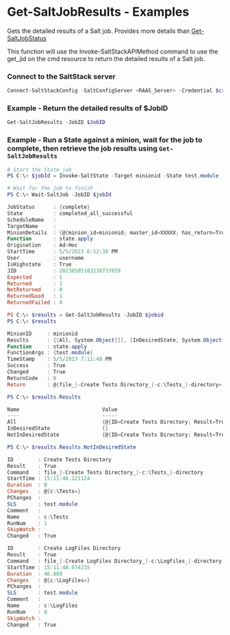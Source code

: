 # Get-SaltJobResults - Examples
Gets the detailed results of a Salt job. Provides more details than [Get-SaltJobStatus](../Get-SaltJobStatus/README.md)

This function will use the Invoke-SaltStackAPIMethod command to use the get_jid on the cmd resource to return the detailed results of a Salt job.

### Connect to the SaltStack server

```powershell
Connect-SaltStackConfig -SaltConfigServer <RAAS_Server> -Credential $credential
```

### Example - Return the detailed results of $JobID

```powershell
Get-SaltJobResults -JobID $JobID

```

### Example - Run a State against a minion, wait for the job to complete, then retrieve the job results using `Get-SaltJobResults`

```powershell
# Start the State job
PS C:\> $jobId = Invoke-SaltState -Target minionid -State test.module

# Wait for the job to finish
PS C:\> Wait-SaltJob -JobID $jobId

JobStatus      : {complete}
State          : completed_all_successful
ScheduleName   : 
TargetName     : 
MinionDetails  : {@{minion_id=minionid; master_id=XXXXX; has_return=True; has_errors=False; alter_time=5/5/2023 6:54:23 PM}}
Function       : state.apply
Origination    : Ad-Hoc
StartTime      : 5/5/2023 6:52:38 PM
User           : username
IsHighstate    : True
JID            : 20230505183238737039
Expected       : 1
Returned       : 1
NotReturned    : 0
ReturnedGood   : 1
ReturnedFailed : 0

PS C:\> $results = Get-SaltJobResults -JobID $jobid
PS C:\> $results

MinionID     : minionid
Results      : {[All, System.Object[]], [InDesiredState, System.Object[]], [NotInDesiredState, System.Object[]]}
Function     : state.apply
FunctionArgs : {test.module}
TimeStamp    : 5/5/2023 7:11:48 PM
Success      : True
Changed      : True
ReturnCode   : 0
Return       : @{file_|-Create Tests Directory_|-c:\Tests_|-directory=; file_|-Create LogFiles Directory_|-c:\LogFiles_|-directory=}

PS C:\> $results.Results

Name                           Value
----                           -----
All                            {@{ID=Create Tests Directory; Result=True; Command=file_|-Create Tests Directory_|-c:\Tests_|-directory; StartTime=15:11:48.121124; Duration=0; Changes=; PChanges=; SLS=tes… 
InDesiredState                 {}
NotInDesiredState              {@{ID=Create Tests Directory; Result=True; Command=file_|-Create Tests Directory_|-c:\Tests_|-directory; StartTime=15:11:48.121124; Duration=0; Changes=; PChanges=; SLS=tes… 

PS C:\> $results.Results.NotInDesiredState

ID        : Create Tests Directory
Result    : True
Command   : file_|-Create Tests Directory_|-c:\Tests_|-directory
StartTime : 15:11:48.121124
Duration  : 0
Changes   : @{c:\Tests=}
PChanges  : 
SLS       : test.module
Comment   : 
Name      : c:\Tests
RunNum    : 1
SkipWatch : 
Changed   : True

ID        : Create LogFiles Directory
Result    : True
Command   : file_|-Create LogFiles Directory_|-c:\LogFiles_|-directory
StartTime : 15:11:48.074235
Duration  : 46.889
Changes   : @{c:\LogFiles=}
PChanges  : 
SLS       : test.module
Comment   : 
Name      : c:\LogFiles
RunNum    : 0
SkipWatch : 
Changed   : True
```
